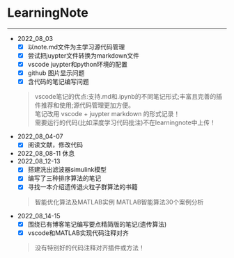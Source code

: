# LearningNote
---
- 2022_08_03 
    - [x] 以note.md文件为主学习源代码管理 
    - [x] 尝试把juypter文件转换为markdown文件
    - [x] vscode juypter和python环境的配置
    - [x] github 图片显示问题 
    - [x] 含代码的笔记编写问题
    > vscode笔记的优点:支持.md和.ipynb的不同笔记形式;丰富且完善的插件推荐和使用;源代码管理更加方便。  
    > 笔记改用 vscode + juypter markdown 的形式记录！  
    > 需要运行的代码(比如深度学习代码批注)不在learningnote中上传！  
- 2022_08_04-07
    - [x] 阅读文献，修改代码
- 2022_08_08-11 休息
- 2022_08_12-13 
    - [x] 搭建洗出滤波器simulink模型
    - [x] 编写了三种排序算法的笔记
    - [x] 寻找一本介绍遗传退火粒子群算法的书籍
    > 智能优化算法及MATLAB实例 MATLAB智能算法30个案例分析 
- 2022_08_14-15  
    - [x] 围绕已有博客笔记编写要点精简版的笔记(遗传算法)
    - [x] vscode和MATLAB实现代码注释对齐
    > 没有特别好的代码注释对齐插件或方法！